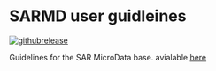 SARMD user guidleines
==================================

[![githubrelease](https://img.shields.io/github/release/worldbank/SARMD_guidelines/all.svg?label=current+release)](https://github.com/worldbank/SARMD_guidelines/releases)

Guidelines for the SAR MicroData base. avialable [here](https://worldbank.github.io/SARMD_guidelines/) 
